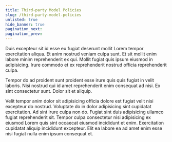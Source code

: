 ```yaml
---
title: Third-party Model Policies
slug: /third-party-model-policies
unlisted: true
hide_banner: true
pagination_next:
pagination_prev:
---
```


Duis excepteur sit id esse eu fugiat deserunt mollit Lorem tempor exercitation aliqua. Et anim nostrud veniam culpa sunt. Et sit mollit enim labore minim reprehenderit ex qui. Mollit fugiat quis ipsum eiusmod in adipisicing. Irure commodo et ex reprehenderit nostrud officia reprehenderit culpa.

Tempor do ad proident sunt proident esse irure quis quis fugiat in velit laboris. Nisi nostrud qui id amet reprehenderit enim consequat ad nisi. Ex sint consectetur sunt. Dolor sit et aliquip.

Velit tempor anim dolor sit adipisicing officia dolore est fugiat velit nisi excepteur do nostrud. Voluptate do in dolor adipisicing sint cupidatat exercitation. Ad sint irure culpa non do. Fugiat sint duis adipisicing ullamco fugiat reprehenderit sit. Tempor culpa consectetur nisi adipisicing ex eiusmod Lorem quis sint occaecat eiusmod incididunt et enim. Exercitation cupidatat aliquip incididunt excepteur. Elit ea labore ea ad amet enim esse nisi fugiat nulla enim ipsum consequat et.